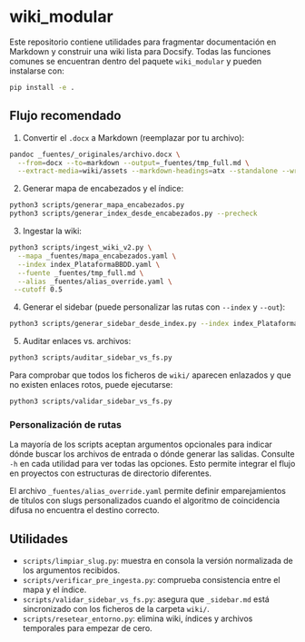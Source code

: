 # wiki_modular

Este repositorio contiene utilidades para fragmentar documentación en Markdown
y construir una wiki lista para Docsify.  Todas las funciones comunes se
encuentran dentro del paquete `wiki_modular` y pueden instalarse con:

```bash
pip install -e .
```

## Flujo recomendado

1. Convertir el `.docx` a Markdown (reemplazar por tu archivo):

```bash
pandoc _fuentes/_originales/archivo.docx \
  --from=docx --to=markdown --output=_fuentes/tmp_full.md \
  --extract-media=wiki/assets --markdown-headings=atx --standalone --wrap=none
```

2. Generar mapa de encabezados y el índice:

```bash
python3 scripts/generar_mapa_encabezados.py
python3 scripts/generar_index_desde_encabezados.py --precheck
```

3. Ingestar la wiki:

```bash
python3 scripts/ingest_wiki_v2.py \
  --mapa _fuentes/mapa_encabezados.yaml \
  --index index_PlataformaBBDD.yaml \
  --fuente _fuentes/tmp_full.md \
  --alias _fuentes/alias_override.yaml \
 --cutoff 0.5
```

4. Generar el sidebar (puede personalizar las rutas con `--index` y `--out`):

```bash
python3 scripts/generar_sidebar_desde_index.py --index index_PlataformaBBDD.yaml --out _sidebar.md
```

5. Auditar enlaces vs. archivos:

```bash
python3 scripts/auditar_sidebar_vs_fs.py
```

Para comprobar que todos los ficheros de `wiki/` aparecen enlazados y que no
existen enlaces rotos, puede ejecutarse:

```bash
python3 scripts/validar_sidebar_vs_fs.py
```

### Personalización de rutas

La mayoría de los scripts aceptan argumentos opcionales para indicar dónde
buscar los archivos de entrada o dónde generar las salidas.  Consulte `-h` en
cada utilidad para ver todas las opciones.  Esto permite integrar el flujo en
proyectos con estructuras de directorio diferentes.

El archivo `_fuentes/alias_override.yaml` permite definir emparejamientos de
títulos con slugs personalizados cuando el algoritmo de coincidencia difusa no
encuentra el destino correcto.

## Utilidades

- `scripts/limpiar_slug.py`: muestra en consola la versión normalizada de los argumentos recibidos.
- `scripts/verificar_pre_ingesta.py`: comprueba consistencia entre el mapa y el índice.
- `scripts/validar_sidebar_vs_fs.py`: asegura que `_sidebar.md` está sincronizado con los ficheros de la carpeta `wiki/`.
- `scripts/resetear_entorno.py`: elimina wiki, índices y archivos temporales para empezar de cero.
